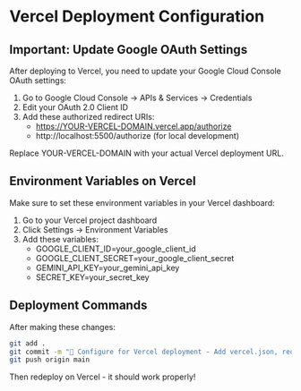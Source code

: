 # Vercel Deployment Configuration

## Important: Update Google OAuth Settings

After deploying to Vercel, you need to update your Google Cloud Console OAuth settings:

1. Go to Google Cloud Console → APIs & Services → Credentials
2. Edit your OAuth 2.0 Client ID
3. Add these authorized redirect URIs:
   - https://YOUR-VERCEL-DOMAIN.vercel.app/authorize
   - http://localhost:5500/authorize (for local development)

Replace YOUR-VERCEL-DOMAIN with your actual Vercel deployment URL.

## Environment Variables on Vercel

Make sure to set these environment variables in your Vercel dashboard:

1. Go to your Vercel project dashboard
2. Click Settings → Environment Variables
3. Add these variables:
   - GOOGLE_CLIENT_ID=your_google_client_id
   - GOOGLE_CLIENT_SECRET=your_google_client_secret  
   - GEMINI_API_KEY=your_gemini_api_key
   - SECRET_KEY=your_secret_key

## Deployment Commands

After making these changes:

```bash
git add .
git commit -m "🚀 Configure for Vercel deployment - Add vercel.json, requirements.txt, and index.py entry point"
git push origin main
```

Then redeploy on Vercel - it should work properly!
